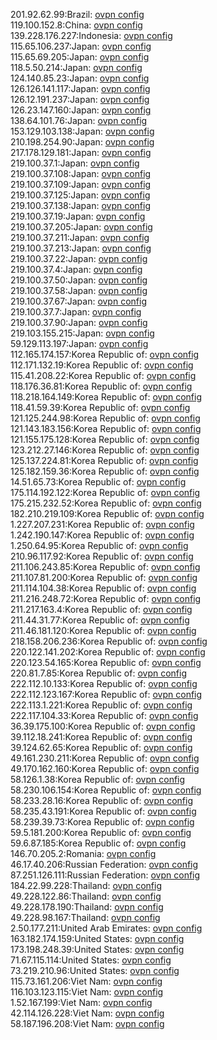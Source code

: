 201.92.62.99:Brazil: [ovpn config](vpn/201_92_62_99.ovpn)  
119.100.152.8:China: [ovpn config](vpn/119_100_152_8.ovpn)  
139.228.176.227:Indonesia: [ovpn config](vpn/139_228_176_227.ovpn)  
115.65.106.237:Japan: [ovpn config](vpn/115_65_106_237.ovpn)  
115.65.69.205:Japan: [ovpn config](vpn/115_65_69_205.ovpn)  
118.5.50.214:Japan: [ovpn config](vpn/118_5_50_214.ovpn)  
124.140.85.23:Japan: [ovpn config](vpn/124_140_85_23.ovpn)  
126.126.141.117:Japan: [ovpn config](vpn/126_126_141_117.ovpn)  
126.12.191.237:Japan: [ovpn config](vpn/126_12_191_237.ovpn)  
126.23.147.160:Japan: [ovpn config](vpn/126_23_147_160.ovpn)  
138.64.101.76:Japan: [ovpn config](vpn/138_64_101_76.ovpn)  
153.129.103.138:Japan: [ovpn config](vpn/153_129_103_138.ovpn)  
210.198.254.90:Japan: [ovpn config](vpn/210_198_254_90.ovpn)  
217.178.129.181:Japan: [ovpn config](vpn/217_178_129_181.ovpn)  
219.100.37.1:Japan: [ovpn config](vpn/219_100_37_1.ovpn)  
219.100.37.108:Japan: [ovpn config](vpn/219_100_37_108.ovpn)  
219.100.37.109:Japan: [ovpn config](vpn/219_100_37_109.ovpn)  
219.100.37.125:Japan: [ovpn config](vpn/219_100_37_125.ovpn)  
219.100.37.138:Japan: [ovpn config](vpn/219_100_37_138.ovpn)  
219.100.37.19:Japan: [ovpn config](vpn/219_100_37_19.ovpn)  
219.100.37.205:Japan: [ovpn config](vpn/219_100_37_205.ovpn)  
219.100.37.211:Japan: [ovpn config](vpn/219_100_37_211.ovpn)  
219.100.37.213:Japan: [ovpn config](vpn/219_100_37_213.ovpn)  
219.100.37.22:Japan: [ovpn config](vpn/219_100_37_22.ovpn)  
219.100.37.4:Japan: [ovpn config](vpn/219_100_37_4.ovpn)  
219.100.37.50:Japan: [ovpn config](vpn/219_100_37_50.ovpn)  
219.100.37.58:Japan: [ovpn config](vpn/219_100_37_58.ovpn)  
219.100.37.67:Japan: [ovpn config](vpn/219_100_37_67.ovpn)  
219.100.37.7:Japan: [ovpn config](vpn/219_100_37_7.ovpn)  
219.100.37.90:Japan: [ovpn config](vpn/219_100_37_90.ovpn)  
219.103.155.215:Japan: [ovpn config](vpn/219_103_155_215.ovpn)  
59.129.113.197:Japan: [ovpn config](vpn/59_129_113_197.ovpn)  
112.165.174.157:Korea Republic of: [ovpn config](vpn/112_165_174_157.ovpn)  
112.171.132.19:Korea Republic of: [ovpn config](vpn/112_171_132_19.ovpn)  
115.41.208.22:Korea Republic of: [ovpn config](vpn/115_41_208_22.ovpn)  
118.176.36.81:Korea Republic of: [ovpn config](vpn/118_176_36_81.ovpn)  
118.218.164.149:Korea Republic of: [ovpn config](vpn/118_218_164_149.ovpn)  
118.41.59.39:Korea Republic of: [ovpn config](vpn/118_41_59_39.ovpn)  
121.125.244.98:Korea Republic of: [ovpn config](vpn/121_125_244_98.ovpn)  
121.143.183.156:Korea Republic of: [ovpn config](vpn/121_143_183_156.ovpn)  
121.155.175.128:Korea Republic of: [ovpn config](vpn/121_155_175_128.ovpn)  
123.212.27.146:Korea Republic of: [ovpn config](vpn/123_212_27_146.ovpn)  
125.137.224.81:Korea Republic of: [ovpn config](vpn/125_137_224_81.ovpn)  
125.182.159.36:Korea Republic of: [ovpn config](vpn/125_182_159_36.ovpn)  
14.51.65.73:Korea Republic of: [ovpn config](vpn/14_51_65_73.ovpn)  
175.114.192.122:Korea Republic of: [ovpn config](vpn/175_114_192_122.ovpn)  
175.215.232.52:Korea Republic of: [ovpn config](vpn/175_215_232_52.ovpn)  
182.210.219.109:Korea Republic of: [ovpn config](vpn/182_210_219_109.ovpn)  
1.227.207.231:Korea Republic of: [ovpn config](vpn/1_227_207_231.ovpn)  
1.242.190.147:Korea Republic of: [ovpn config](vpn/1_242_190_147.ovpn)  
1.250.64.95:Korea Republic of: [ovpn config](vpn/1_250_64_95.ovpn)  
210.96.117.92:Korea Republic of: [ovpn config](vpn/210_96_117_92.ovpn)  
211.106.243.85:Korea Republic of: [ovpn config](vpn/211_106_243_85.ovpn)  
211.107.81.200:Korea Republic of: [ovpn config](vpn/211_107_81_200.ovpn)  
211.114.104.38:Korea Republic of: [ovpn config](vpn/211_114_104_38.ovpn)  
211.216.248.72:Korea Republic of: [ovpn config](vpn/211_216_248_72.ovpn)  
211.217.163.4:Korea Republic of: [ovpn config](vpn/211_217_163_4.ovpn)  
211.44.31.77:Korea Republic of: [ovpn config](vpn/211_44_31_77.ovpn)  
211.46.181.120:Korea Republic of: [ovpn config](vpn/211_46_181_120.ovpn)  
218.158.206.236:Korea Republic of: [ovpn config](vpn/218_158_206_236.ovpn)  
220.122.141.202:Korea Republic of: [ovpn config](vpn/220_122_141_202.ovpn)  
220.123.54.165:Korea Republic of: [ovpn config](vpn/220_123_54_165.ovpn)  
220.81.7.85:Korea Republic of: [ovpn config](vpn/220_81_7_85.ovpn)  
222.112.10.133:Korea Republic of: [ovpn config](vpn/222_112_10_133.ovpn)  
222.112.123.167:Korea Republic of: [ovpn config](vpn/222_112_123_167.ovpn)  
222.113.1.221:Korea Republic of: [ovpn config](vpn/222_113_1_221.ovpn)  
222.117.104.33:Korea Republic of: [ovpn config](vpn/222_117_104_33.ovpn)  
36.39.175.100:Korea Republic of: [ovpn config](vpn/36_39_175_100.ovpn)  
39.112.18.241:Korea Republic of: [ovpn config](vpn/39_112_18_241.ovpn)  
39.124.62.65:Korea Republic of: [ovpn config](vpn/39_124_62_65.ovpn)  
49.161.230.211:Korea Republic of: [ovpn config](vpn/49_161_230_211.ovpn)  
49.170.162.160:Korea Republic of: [ovpn config](vpn/49_170_162_160.ovpn)  
58.126.1.38:Korea Republic of: [ovpn config](vpn/58_126_1_38.ovpn)  
58.230.106.154:Korea Republic of: [ovpn config](vpn/58_230_106_154.ovpn)  
58.233.28.16:Korea Republic of: [ovpn config](vpn/58_233_28_16.ovpn)  
58.235.43.191:Korea Republic of: [ovpn config](vpn/58_235_43_191.ovpn)  
58.239.39.73:Korea Republic of: [ovpn config](vpn/58_239_39_73.ovpn)  
59.5.181.200:Korea Republic of: [ovpn config](vpn/59_5_181_200.ovpn)  
59.6.87.185:Korea Republic of: [ovpn config](vpn/59_6_87_185.ovpn)  
146.70.205.2:Romania: [ovpn config](vpn/146_70_205_2.ovpn)  
46.17.40.206:Russian Federation: [ovpn config](vpn/46_17_40_206.ovpn)  
87.251.126.111:Russian Federation: [ovpn config](vpn/87_251_126_111.ovpn)  
184.22.99.228:Thailand: [ovpn config](vpn/184_22_99_228.ovpn)  
49.228.122.86:Thailand: [ovpn config](vpn/49_228_122_86.ovpn)  
49.228.178.190:Thailand: [ovpn config](vpn/49_228_178_190.ovpn)  
49.228.98.167:Thailand: [ovpn config](vpn/49_228_98_167.ovpn)  
2.50.177.211:United Arab Emirates: [ovpn config](vpn/2_50_177_211.ovpn)  
163.182.174.159:United States: [ovpn config](vpn/163_182_174_159.ovpn)  
173.198.248.39:United States: [ovpn config](vpn/173_198_248_39.ovpn)  
71.67.115.114:United States: [ovpn config](vpn/71_67_115_114.ovpn)  
73.219.210.96:United States: [ovpn config](vpn/73_219_210_96.ovpn)  
115.73.161.206:Viet Nam: [ovpn config](vpn/115_73_161_206.ovpn)  
116.103.123.115:Viet Nam: [ovpn config](vpn/116_103_123_115.ovpn)  
1.52.167.199:Viet Nam: [ovpn config](vpn/1_52_167_199.ovpn)  
42.114.126.228:Viet Nam: [ovpn config](vpn/42_114_126_228.ovpn)  
58.187.196.208:Viet Nam: [ovpn config](vpn/58_187_196_208.ovpn)  
